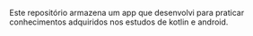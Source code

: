 Este repositório armazena um app que desenvolvi para praticar conhecimentos adquiridos nos estudos de kotlin e android.

